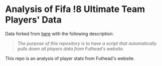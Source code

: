 # Analysis of Fifa !8 Ultimate Team Players' Data

Data forked from [here](https://github.com/kafagy95/fifa18-Data) with the following description:

> _The purpose of this repository is to have a script that automatically pulls down all players data from Futhead's website._

This repo is an analysis of player stats from Futhead's website.